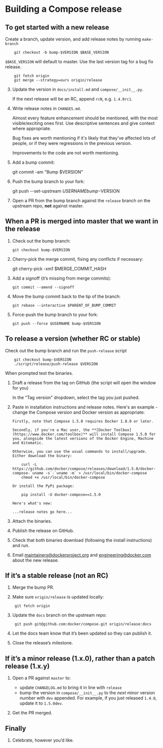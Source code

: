 Building a Compose release
==========================

## To get started with a new release

Create a branch, update version, and add release notes by running `make-branch`

        git checkout -b bump-$VERSION $BASE_VERSION

`$BASE_VERSION` will default to master. Use the last version tag for a bug fix
release.

        git fetch origin
        git merge --strategy=ours origin/release

3.  Update the version in `docs/install.md` and `compose/__init__.py`.

    If the next release will be an RC, append `rcN`, e.g. `1.4.0rc1`.

4.  Write release notes in `CHANGES.md`.

    Almost every feature enhancement should be mentioned, with the most visible/exciting ones first. Use descriptive sentences and give context where appropriate.

    Bug fixes are worth mentioning if it's likely that they've affected lots of people, or if they were regressions in the previous version.

    Improvements to the code are not worth mentioning.

5.   Add a bump commit:

        git commit -am "Bump $VERSION"

6.   Push the bump branch to your fork:

        git push --set-upstream $USERNAME bump-$VERSION

7.  Open a PR from the bump branch against the `release` branch on the upstream repo, **not** against master.

## When a PR is merged into master that we want in the release

1.  Check out the bump branch:

        git checkout bump-$VERSION

2.   Cherry-pick the merge commit, fixing any conflicts if necessary:

        git cherry-pick -xm1 $MERGE_COMMIT_HASH

3.  Add a signoff (it’s missing from merge commits):

        git commit --amend --signoff

4.  Move the bump commit back to the tip of the branch:

        git rebase --interactive $PARENT_OF_BUMP_COMMIT

5.  Force-push the bump branch to your fork:

        git push --force $USERNAME bump-$VERSION

## To release a version (whether RC or stable)

Check out the bump branch and run the `push-release` script

        git checkout bump-$VERSION
        ./script/release/push-release $VERSION


When prompted test the binaries.


1.  Draft a release from the tag on GitHub (the script will open the window for
    you)

    In the "Tag version" dropdown, select the tag you just pushed.

2.  Paste in installation instructions and release notes. Here's an example - change the Compose version and Docker version as appropriate:

        Firstly, note that Compose 1.5.0 requires Docker 1.8.0 or later.

        Secondly, if you're a Mac user, the **[Docker Toolbox](https://www.docker.com/toolbox)** will install Compose 1.5.0 for you, alongside the latest versions of the Docker Engine, Machine and Kitematic.

        Otherwise, you can use the usual commands to install/upgrade. Either download the binary:

            curl -L https://github.com/docker/compose/releases/download/1.5.0/docker-compose-`uname -s`-`uname -m` > /usr/local/bin/docker-compose
            chmod +x /usr/local/bin/docker-compose

        Or install the PyPi package:

            pip install -U docker-compose==1.5.0

        Here's what's new:

        ...release notes go here...

3.  Attach the binaries.

4.  Publish the release on GitHub.

5.  Check that both binaries download (following the install instructions) and run.

6.  Email maintainers@dockerproject.org and engineering@docker.com about the new release.

## If it’s a stable release (not an RC)

1. Merge the bump PR.

2. Make sure `origin/release` is updated locally:

        git fetch origin

3. Update the `docs` branch on the upstream repo:

        git push git@github.com:docker/compose.git origin/release:docs

4. Let the docs team know that it’s been updated so they can publish it.

5. Close the release’s milestone.

## If it’s a minor release (1.x.0), rather than a patch release (1.x.y)

1. Open a PR against `master` to:

    - update `CHANGELOG.md` to bring it in line with `release`
    - bump the version in `compose/__init__.py` to the *next* minor version number with `dev` appended. For example, if you just released `1.4.0`, update it to `1.5.0dev`.

2. Get the PR merged.

## Finally

1. Celebrate, however you’d like.
